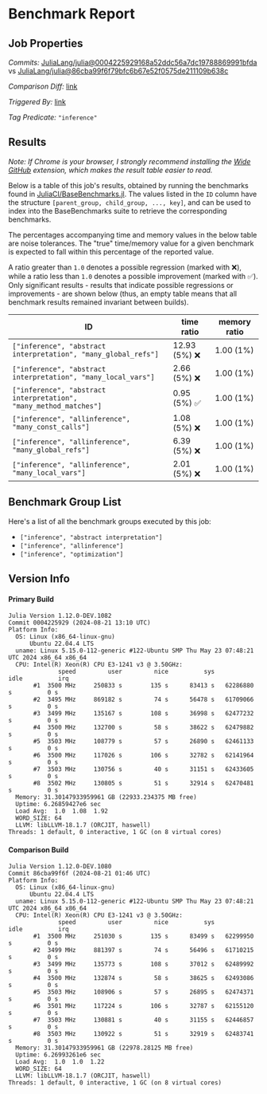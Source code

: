 # Benchmark Report

## Job Properties

*Commits:* [JuliaLang/julia@0004225929168a52ddc56a7dc19788869991bfda](https://github.com/JuliaLang/julia/commit/0004225929168a52ddc56a7dc19788869991bfda) vs [JuliaLang/julia@86cba99f6f79bfc6b67e52f0575de211109b638c](https://github.com/JuliaLang/julia/commit/86cba99f6f79bfc6b67e52f0575de211109b638c)

*Comparison Diff:* [link](https://github.com/JuliaLang/julia/compare/86cba99f6f79bfc6b67e52f0575de211109b638c..0004225929168a52ddc56a7dc19788869991bfda)

*Triggered By:* [link](https://github.com/JuliaLang/julia/pull/55551)

*Tag Predicate:* `"inference"`

## Results

*Note: If Chrome is your browser, I strongly recommend installing the [Wide GitHub](https://chrome.google.com/webstore/detail/wide-github/kaalofacklcidaampbokdplbklpeldpj?hl=en)
extension, which makes the result table easier to read.*

Below is a table of this job's results, obtained by running the benchmarks found in
[JuliaCI/BaseBenchmarks.jl](https://github.com/JuliaCI/BaseBenchmarks.jl). The values
listed in the `ID` column have the structure `[parent_group, child_group, ..., key]`,
and can be used to index into the BaseBenchmarks suite to retrieve the corresponding
benchmarks.

The percentages accompanying time and memory values in the below table are noise tolerances. The "true"
time/memory value for a given benchmark is expected to fall within this percentage of the reported value.

A ratio greater than `1.0` denotes a possible regression (marked with :x:), while a ratio less
than `1.0` denotes a possible improvement (marked with :white_check_mark:). Only significant results - results
that indicate possible regressions or improvements - are shown below (thus, an empty table means that all
benchmark results remained invariant between builds).

| ID | time ratio | memory ratio |
|----|------------|--------------|
| `["inference", "abstract interpretation", "many_global_refs"]` | 12.93 (5%) :x: | 1.00 (1%)  |
| `["inference", "abstract interpretation", "many_local_vars"]` | 2.66 (5%) :x: | 1.00 (1%)  |
| `["inference", "abstract interpretation", "many_method_matches"]` | 0.95 (5%) :white_check_mark: | 1.00 (1%)  |
| `["inference", "allinference", "many_const_calls"]` | 1.08 (5%) :x: | 1.00 (1%)  |
| `["inference", "allinference", "many_global_refs"]` | 6.39 (5%) :x: | 1.00 (1%)  |
| `["inference", "allinference", "many_local_vars"]` | 2.01 (5%) :x: | 1.00 (1%)  |

## Benchmark Group List

Here's a list of all the benchmark groups executed by this job:

- `["inference", "abstract interpretation"]`
- `["inference", "allinference"]`
- `["inference", "optimization"]`

## Version Info

#### Primary Build

```
Julia Version 1.12.0-DEV.1082
Commit 0004225929 (2024-08-21 13:10 UTC)
Platform Info:
  OS: Linux (x86_64-linux-gnu)
      Ubuntu 22.04.4 LTS
  uname: Linux 5.15.0-112-generic #122-Ubuntu SMP Thu May 23 07:48:21 UTC 2024 x86_64 x86_64
  CPU: Intel(R) Xeon(R) CPU E3-1241 v3 @ 3.50GHz: 
              speed         user         nice          sys         idle          irq
       #1  3500 MHz     250833 s        135 s      83413 s   62286880 s          0 s
       #2  3495 MHz     869182 s         74 s      56478 s   61709066 s          0 s
       #3  3499 MHz     135167 s        108 s      36998 s   62477232 s          0 s
       #4  3500 MHz     132700 s         58 s      38622 s   62479882 s          0 s
       #5  3503 MHz     108779 s         57 s      26890 s   62461133 s          0 s
       #6  3500 MHz     117026 s        106 s      32782 s   62141964 s          0 s
       #7  3503 MHz     130756 s         40 s      31151 s   62433605 s          0 s
       #8  3502 MHz     130805 s         51 s      32914 s   62470481 s          0 s
  Memory: 31.30147933959961 GB (22933.234375 MB free)
  Uptime: 6.26859427e6 sec
  Load Avg:  1.0  1.08  1.92
  WORD_SIZE: 64
  LLVM: libLLVM-18.1.7 (ORCJIT, haswell)
Threads: 1 default, 0 interactive, 1 GC (on 8 virtual cores)

```

#### Comparison Build

```
Julia Version 1.12.0-DEV.1080
Commit 86cba99f6f (2024-08-21 01:46 UTC)
Platform Info:
  OS: Linux (x86_64-linux-gnu)
      Ubuntu 22.04.4 LTS
  uname: Linux 5.15.0-112-generic #122-Ubuntu SMP Thu May 23 07:48:21 UTC 2024 x86_64 x86_64
  CPU: Intel(R) Xeon(R) CPU E3-1241 v3 @ 3.50GHz: 
              speed         user         nice          sys         idle          irq
       #1  3500 MHz     251030 s        135 s      83499 s   62299950 s          0 s
       #2  3499 MHz     881397 s         74 s      56496 s   61710215 s          0 s
       #3  3499 MHz     135773 s        108 s      37012 s   62489992 s          0 s
       #4  3500 MHz     132874 s         58 s      38625 s   62493086 s          0 s
       #5  3503 MHz     108906 s         57 s      26895 s   62474371 s          0 s
       #6  3501 MHz     117224 s        106 s      32787 s   62155120 s          0 s
       #7  3503 MHz     130881 s         40 s      31155 s   62446857 s          0 s
       #8  3503 MHz     130922 s         51 s      32919 s   62483741 s          0 s
  Memory: 31.30147933959961 GB (22978.28125 MB free)
  Uptime: 6.26993261e6 sec
  Load Avg:  1.0  1.0  1.22
  WORD_SIZE: 64
  LLVM: libLLVM-18.1.7 (ORCJIT, haswell)
Threads: 1 default, 0 interactive, 1 GC (on 8 virtual cores)

```
